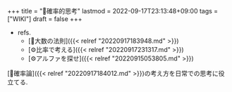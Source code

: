 +++
title = "📝確率的思考"
lastmod = 2022-09-17T23:13:48+09:00
tags = ["WIKI"]
draft = false
+++

-   refs.
    -   [📝大数の法則]({{< relref "20220917183948.md" >}})
    -   [⚙比率で考える]({{< relref "20220917231317.md" >}})
    -   [⚙アルファを探せ]({{< relref "20220915053805.md" >}})

[📝確率論]({{< relref "20220917184012.md" >}})の考え方を日常での思考に役立てる.
